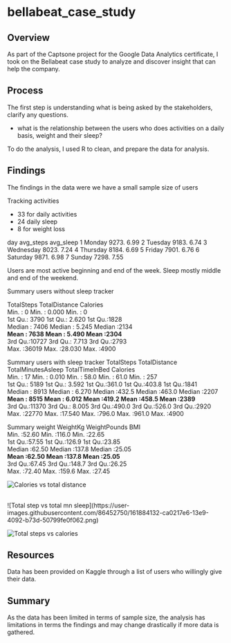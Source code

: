 # bellabeat_case_study


## Overview 

As part of the Captsone project for the Google Data Analytics certificate, I
took on the Bellabeat case study to analyze and discover insight that can help the 
company. 

## Process 

The first step is understanding what is being asked by the stakeholders, clarify any
questions. 
* what is the relationship between the users who does activities on a daily basis, weight and their sleep?

To do the analysis, I used R to clean, and prepare the data for analysis.


## Findings 

The findings in the data were we have a small sample size of users

Tracking activities 
* 33 for daily activities 
* 24 daily sleep 
* 8 for weight loss

day       avg_steps avg_sleep
  <ord>         <dbl>     <dbl>
1 Monday        9273.      6.99
2 Tuesday       9183.      6.74
3 Wednesday     8023.      7.24
4 Thursday      8184.      6.69
5 Friday        7901.      6.76
6 Saturday      9871.      6.98
7 Sunday        7298.      7.55


Users are most active beginning and end of the week. 
Sleep mostly middle and end of the weekend.

Summary users without sleep tracker 

 TotalSteps    TotalDistance       Calories   
 Min.   :    0   Min.   : 0.000   Min.   :   0  
 1st Qu.: 3790   1st Qu.: 2.620   1st Qu.:1828  
 Median : 7406   Median : 5.245   Median :2134  
 **Mean   : 7638   Mean   : 5.490   Mean   :2304**  
 3rd Qu.:10727   3rd Qu.: 7.713   3rd Qu.:2793  
 Max.   :36019   Max.   :28.030   Max.   :4900  

Summary users with sleep tracker
TotalSteps    TotalDistance    TotalMinutesAsleep TotalTimeInBed     Calories   
 Min.   :   17   Min.   : 0.010   Min.   : 58.0      Min.   : 61.0   Min.   : 257  
 1st Qu.: 5189   1st Qu.: 3.592   1st Qu.:361.0      1st Qu.:403.8   1st Qu.:1841  
 Median : 8913   Median : 6.270   Median :432.5      Median :463.0   Median :2207  
 **Mean   : 8515   Mean   : 6.012   Mean   :419.2      Mean   :458.5   Mean   :2389**  
 3rd Qu.:11370   3rd Qu.: 8.005   3rd Qu.:490.0      3rd Qu.:526.0   3rd Qu.:2920  
 Max.   :22770   Max.   :17.540   Max.   :796.0      Max.   :961.0   Max.   :4900  

Summary weight 
 WeightKg      WeightPounds        BMI       
 Min.   :52.60   Min.   :116.0   Min.   :22.65  
 1st Qu.:57.55   1st Qu.:126.9   1st Qu.:23.85  
 Median :62.50   Median :137.8   Median :25.05  
 **Mean   :62.50   Mean   :137.8   Mean   :25.05**  
 3rd Qu.:67.45   3rd Qu.:148.7   3rd Qu.:26.25  
 Max.   :72.40   Max.   :159.6   Max.   :27.45  
 
 

![Calories vs total distance](https://user-images.githubusercontent.com/86452750/161884128-ebdfd206-c114-4be8-8484-008025d6103e.png)
  

<br/>
![Total step vs total mn sleep](https://user-images.githubusercontent.com/86452750/161884132-ca0217e6-13e9-4092-b73d-50799fe0f062.png)
  
  
![Total steps vs calories](https://user-images.githubusercontent.com/86452750/161884133-14e81bc6-f56a-4e87-b2c1-db0182f09c90.png)

  

## Resources
Data has been provided on Kaggle through a list of users who willingly give their data. 

## Summary

As the data has been limited in terms of sample size, the analysis has limitations in terms the findings and may change drastically if more 
 data is gathered.
